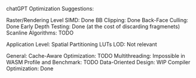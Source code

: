 chatGPT Optimization Suggestions:

Raster/Rendering Level
SIMD: Done
BB Clipping: Done
Back-Face Culling: Done
Early Depth Testing: Done (at the cost of discarding fragmenets)
Scanline Algorithms: TODO

Application Level:
Spatial Partitioning
LUTs
LOD: Not relevant


General:
Cache-Aware Optimization: TODO
Multithreading: Impossible in WASM
Profile and Benchmark: TODO
Data-Oriented Design: WIP
Compiler Optimization: Done
